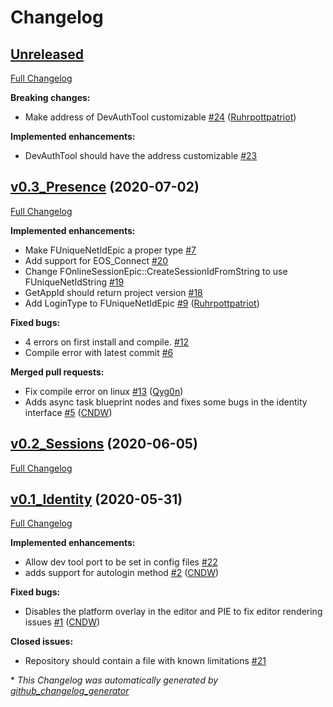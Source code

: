# Changelog

## [Unreleased](https://github.com/Ruhrpottpatriot/OnlineSubsystemEpic/tree/HEAD)

[Full Changelog](https://github.com/Ruhrpottpatriot/OnlineSubsystemEpic/compare/v0.3_Presence...HEAD)

**Breaking changes:**

- Make address of DevAuthTool customizable [\#24](https://github.com/Ruhrpottpatriot/OnlineSubsystemEpic/pull/24) ([Ruhrpottpatriot](https://github.com/Ruhrpottpatriot))

**Implemented enhancements:**

- DevAuthTool should have the address customizable [\#23](https://github.com/Ruhrpottpatriot/OnlineSubsystemEpic/issues/23)

## [v0.3_Presence](https://github.com/Ruhrpottpatriot/OnlineSubsystemEpic/tree/v0.3_Presence) (2020-07-02)

[Full Changelog](https://github.com/Ruhrpottpatriot/OnlineSubsystemEpic/compare/v0.2_Sessions...v0.3_Presence)

**Implemented enhancements:**

- Make FUniqueNetIdEpic a proper type [\#7](https://github.com/Ruhrpottpatriot/OnlineSubsystemEpic/issues/7)
- Add support for EOS\_Connect [\#20](https://github.com/Ruhrpottpatriot/OnlineSubsystemEpic/issues/20)
- Change FOnlineSessionEpic::CreateSessionIdFromString to use FUniqueNetIdString [\#19](https://github.com/Ruhrpottpatriot/OnlineSubsystemEpic/issues/19)
- GetAppId should return project version [\#18](https://github.com/Ruhrpottpatriot/OnlineSubsystemEpic/issues/18)
- Add LoginType to FUniqueNetIdEpic [\#9](https://github.com/Ruhrpottpatriot/OnlineSubsystemEpic/pull/9) ([Ruhrpottpatriot](https://github.com/Ruhrpottpatriot))

**Fixed bugs:**

- 4 errors on first install and compile. [\#12](https://github.com/Ruhrpottpatriot/OnlineSubsystemEpic/issues/12)
- Compile error with latest commit [\#6](https://github.com/Ruhrpottpatriot/OnlineSubsystemEpic/issues/6)

**Merged pull requests:**

- Fix compile error on linux [\#13](https://github.com/Ruhrpottpatriot/OnlineSubsystemEpic/pull/13) ([Qyg0n](https://github.com/Qyg0n))
- Adds async task blueprint nodes and fixes some bugs in the identity interface [\#5](https://github.com/Ruhrpottpatriot/OnlineSubsystemEpic/pull/5) ([CNDW](https://github.com/CNDW))

## [v0.2_Sessions](https://github.com/Ruhrpottpatriot/OnlineSubsystemEpic/tree/v0.2_Sessions) (2020-06-05)

[Full Changelog](https://github.com/Ruhrpottpatriot/OnlineSubsystemEpic/compare/v0.1_Identity...v0.2_Sessions)

## [v0.1_Identity](https://github.com/Ruhrpottpatriot/OnlineSubsystemEpic/tree/v0.1_Identity) (2020-05-31)

[Full Changelog](https://github.com/Ruhrpottpatriot/OnlineSubsystemEpic/compare/8b42b9d3f047675181bf70758d49541d40deb22d...v0.1_Identity)

**Implemented enhancements:**

- Allow dev tool port to be set in config files [\#22](https://github.com/Ruhrpottpatriot/OnlineSubsystemEpic/issues/22)
- adds support for autologin method [\#2](https://github.com/Ruhrpottpatriot/OnlineSubsystemEpic/pull/2) ([CNDW](https://github.com/CNDW))

**Fixed bugs:**

- Disables the platform overlay in the editor and PIE to fix editor rendering issues [\#1](https://github.com/Ruhrpottpatriot/OnlineSubsystemEpic/pull/1) ([CNDW](https://github.com/CNDW))

**Closed issues:**

- Repository should contain a file with known limitations [\#21](https://github.com/Ruhrpottpatriot/OnlineSubsystemEpic/issues/21)



\* *This Changelog was automatically generated by [github_changelog_generator](https://github.com/github-changelog-generator/github-changelog-generator)*
